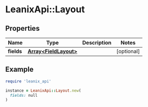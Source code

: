 # LeanixApi::Layout

## Properties

| Name | Type | Description | Notes |
| ---- | ---- | ----------- | ----- |
| **fields** | [**Array&lt;FieldLayout&gt;**](FieldLayout.md) |  | [optional] |

## Example

```ruby
require 'leanix_api'

instance = LeanixApi::Layout.new(
  fields: null
)
```

